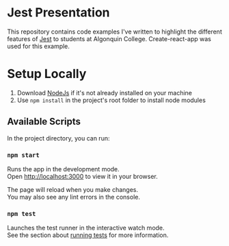 # Jest Presentation

This repository contains code examples I've written to highlight the different features of [Jest](https://jestjs.io/) to students at Algonquin College. Create-react-app was used for this example.

# Setup Locally

1. Download [NodeJs](https://nodejs.org/en/) if it's not already installed on your machine
2. Use `npm install` in the project's root folder to install node modules

## Available Scripts

In the project directory, you can run:

### `npm start`

Runs the app in the development mode.\
Open [http://localhost:3000](http://localhost:3000) to view it in your browser.

The page will reload when you make changes.\
You may also see any lint errors in the console.

### `npm test`

Launches the test runner in the interactive watch mode.\
See the section about [running tests](https://facebook.github.io/create-react-app/docs/running-tests) for more information.
